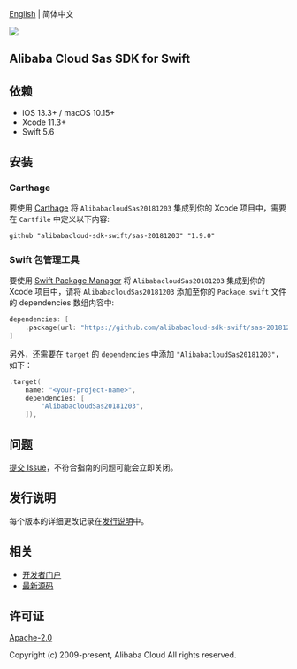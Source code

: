 [English](README.md) | 简体中文

![](https://aliyunsdk-pages.alicdn.com/icons/AlibabaCloud.svg)

## Alibaba Cloud Sas SDK for Swift

## 依赖

- iOS 13.3+ / macOS 10.15+
- Xcode 11.3+
- Swift 5.6

## 安装

### Carthage

要使用 [Carthage](https://github.com/Carthage/Carthage) 将 `AlibabacloudSas20181203` 集成到你的 Xcode 项目中，需要在 `Cartfile` 中定义以下内容:

```ogdl
github "alibabacloud-sdk-swift/sas-20181203" "1.9.0"
```

### Swift 包管理工具

要使用 [Swift Package Manager](https://swift.org/package-manager/) 将 `AlibabacloudSas20181203` 集成到你的 Xcode 项目中，请将 `AlibabacloudSas20181203` 添加至你的 `Package.swift` 文件的 dependencies 数组内容中:

```swift
dependencies: [
    .package(url: "https://github.com/alibabacloud-sdk-swift/sas-20181203.git", from: "1.9.0")
]
```

另外，还需要在 `target` 的 `dependencies` 中添加 `"AlibabacloudSas20181203"`，如下：

```swift
.target(
    name: "<your-project-name>",
    dependencies: [
        "AlibabacloudSas20181203",
    ]),
```

## 问题

[提交 Issue](https://github.com/alibabacloud-sdk-swift/sas-20181203/issues/new)，不符合指南的问题可能会立即关闭。

## 发行说明

每个版本的详细更改记录在[发行说明](./ChangeLog.txt)中。

## 相关

* [开发者门户](https://next.api.aliyun.com/home)
* [最新源码](https://github.com/alibabacloud-sdk-swift/sas-20181203)

## 许可证

[Apache-2.0](http://www.apache.org/licenses/LICENSE-2.0)

Copyright (c) 2009-present, Alibaba Cloud All rights reserved.
